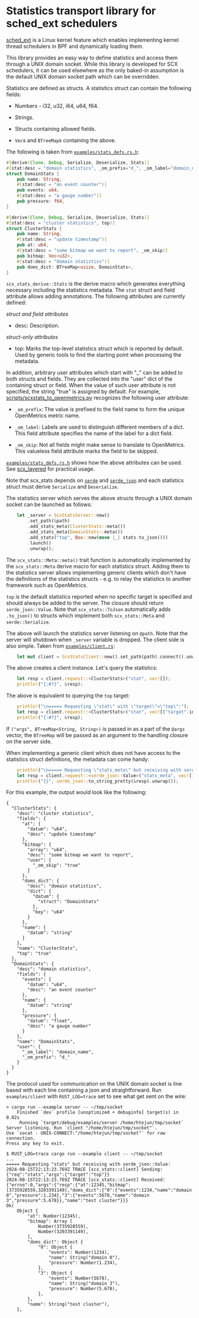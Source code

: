 # Statistics transport library for sched_ext schedulers

[sched_ext](https://github.com/sched-ext/scx) is a Linux kernel feature
which enables implementing kernel thread schedulers in BPF and dynamically
loading them.

This library provides an easy way to define statistics and access them
through a UNIX domain socket. While this library is developed for SCX
schedulers, it can be used elsewhere as the only baked-in assumption is the
default UNIX domain socket path which can be overridden.

Statistics are defined as structs. A statistics struct can contain the
following fields:

- Numbers - i32, u32, i64, u64, f64.

- Strings.

- Structs containing allowed fields.

- `Vec`s and `BTreeMap`s containing the above.

The following is taken from [`examples/stats_defs.rs.h`](./examples/stats_defs.rs.h):

```rust
#[derive(Clone, Debug, Serialize, Deserialize, Stats)]
#[stat(desc = "domain statistics", _om_prefix="d_", _om_label="domain_name")]
struct DomainStats {
    pub name: String,
    #[stat(desc = "an event counter")]
    pub events: u64,
    #[stat(desc = "a gauge number")]
    pub pressure: f64,
}

#[derive(Clone, Debug, Serialize, Deserialize, Stats)]
#[stat(desc = "cluster statistics", top)]
struct ClusterStats {
    pub name: String,
    #[stat(desc = "update timestamp")]
    pub at: u64,
    #[stat(desc = "some bitmap we want to report", _om_skip)]
    pub bitmap: Vec<u32>,
    #[stat(desc = "domain statistics")]
    pub doms_dict: BTreeMap<usize, DomainStats>,
}
```

`scx_stats_derive::Stats` is the derive macro which generates everything
necessary including the statistics metadata. The `stat` struct and field
attribute allows adding annotations. The following attributes are currently
defined:

*struct and field attributes*

- desc: Description.

*struct-only attributes*

- top: Marks the top-level statistics struct which is reported by default.
  Used by generic tools to find the starting point when processing the
  metadata.

In addition, arbitrary user attributes which start with "_" can be added to
both structs and fields. They are collected into the "user" dict of the
containing struct or field. When the value of such user attribute is not
specified, the string "true" is assigned by default. For example,
[scripts/scxstats_to_openmetrics.py](scripts/scxstats_to_openmetrics.py)
recognizes the following user attribute:

- `_om_prefix`: The value is prefixed to the field name to form the unique
  OpenMetrics metric name.

- `_om_label`: Labels are used to distinguish different members of a dict.
  This field attribute specifies the name of the label for a dict field.

- `_om_skip`: Not all fields might make sense to translate to OpenMetrics.
  This valueless field attribute marks the field to be skipped.

[`examples/stats_defs.rs.h`](./examples/stats_defs.rs.h) shows how the above
attributes can be used. See
[scx_layered](https://github.com/sched-ext/scx/tree/main/scheds/rust/scx_layered/src/stats.rs)
for practical usage.

Note that scx_stats depends on [`serde`](https://crates.io/crates/serde) and
[`serde_json`](https://crates.io/crates/serde_json) and each statistics
struct must derive `Serialize` and `Deserialize`.

The statistics server which serves the above structs through a UNIX domain
socket can be launched as follows:

```rust
    let _server = ScxStatsServer::new()
        .set_path(&path)
        .add_stats_meta(ClusterStats::meta())
        .add_stats_meta(DomainStats::meta())
        .add_stats("top", Box::new(move |_| stats.to_json()))
        .launch()
        .unwrap();
```

The `scx_stats::Meta::meta()` trait function is automatically implemented by
the `scx_stats::Meta` derive macro for each statistics struct. Adding them
to the statistics server allows implementing generic clients which don't
have the definitions of the statistics structs - e.g. to relay the
statistics to another framework such as OpenMetrics.

`top` is the default statistics reported when no specific target is
specified and should always be added to the server. The closure should
return `serde_json::Value`. Note that `scx_stats::ToJson` automatically adds
`.to_json()` to structs which implement both `scx_stats::Meta` and
`serde::Serialize`.

The above will launch the statistics server listening on `@path`. Note that
the server will shutdown when `_server` variable is dropped. The client side
is also simple. Taken from [`examples/client.rs`](./examples/client.rs):

```rust
    let mut client = ScxStatsClient::new().set_path(path).connect().unwrap();
```

The above creates a client instance. Let's query the statistics:

```rust
    let resp = client.request::<ClusterStats>("stat", vec![]);
    println!("{:#?}", &resp);
```

The above is equivalent to querying the `top` target:

```rust
    println!("\n===== Requesting \"stat\" with \"target\"=\"top\":");
    let resp = client.request::<ClusterStats>("stat", vec![("target".into(), "top".into())]);
    println!("{:#?}", &resp);
```

If `("args", BTreeMap<String, String>)` is passed in as a part of the
`@args` vector, the `BTreeMap` will be passed as an argument to the handling
closure on the server side.

When implementing a generic client which does not have access to the
statistics struct definitions, the metadata can come handy:

```rust
    println!("\n===== Requesting \"stats_meta\" but receiving with serde_json::Value:");
    let resp = client.request::<serde_json::Value>("stats_meta", vec![]).unwrap();
    println!("{}", serde_json::to_string_pretty(&resp).unwrap());
```

For this example, the output would look like the following:

```
{
  "ClusterStats": {
    "desc": "cluster statistics",
    "fields": {
      "at": {
        "datum": "u64",
        "desc": "update timestamp"
      },
      "bitmap": {
        "array": "u64",
        "desc": "some bitmap we want to report",
        "user": {
          "_om_skip": "true"
        }
      },
      "doms_dict": {
        "desc": "domain statistics",
        "dict": {
          "datum": {
            "struct": "DomainStats"
          },
          "key": "u64"
        }
      },
      "name": {
        "datum": "string"
      }
    },
    "name": "ClusterStats",
    "top": "true"
  },
  "DomainStats": {
    "desc": "domain statistics",
    "fields": {
      "events": {
        "datum": "u64",
        "desc": "an event counter"
      },
      "name": {
        "datum": "string"
      },
      "pressure": {
        "datum": "float",
        "desc": "a gauge number"
      }
    },
    "name": "DomainStats",
    "user": {
      "_om_label": "domain_name",
      "_om_prefix": "d_"
    }
  }
}
```

The protocol used for communication on the UNIX domain socket is line based
with each line containing a json and straightforward. Run `examples/client`
with `RUST_LOG=trace` set to see what get sent on the wire:

```
> cargo run --example server -- ~/tmp/socket
    Finished `dev` profile [unoptimized + debuginfo] target(s) in 0.02s
     Running `target/debug/examples/server /home/htejun/tmp/socket`
Server listening. Run `client "/home/htejun/tmp/socket"`.
Use `socat - UNIX-CONNECT:"/home/htejun/tmp/socket"` for raw connection.
Press any key to exit.
```

```
$ RUST_LOG=trace cargo run --example client -- ~/tmp/socket
...
===== Requesting "stats" but receiving with serde_json::Value:
2024-08-15T22:13:23.769Z TRACE [scx_stats::client] Sending: {"req":"stats","args":{"target":"top"}}
2024-08-15T22:13:23.769Z TRACE [scx_stats::client] Received: {"errno":0,"args":{"resp":{"at":12345,"bitmap":[3735928559,3203391149],"doms_dict":{"0":{"events":1234,"name":"domain 0","pressure":1.234},"3":{"events":5678,"name":"domain 3","pressure":5.678}},"name":"test cluster"}}}
Ok(
    Object {
        "at": Number(12345),
        "bitmap": Array [
            Number(3735928559),
            Number(3203391149),
        ],
        "doms_dict": Object {
            "0": Object {
                "events": Number(1234),
                "name": String("domain 0"),
                "pressure": Number(1.234),
            },
            "3": Object {
                "events": Number(5678),
                "name": String("domain 3"),
                "pressure": Number(5.678),
            },
        },
        "name": String("test cluster"),
    },
```

